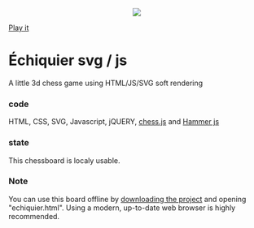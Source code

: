 <p align="center">
  <img src="https://github.com/s1pierro/echiquierJS/blob/master/pictures/bannerImage.png">
</p>

[Play it](https://s1pierro.github.io/echiquierJS/echiquier.html)
# Échiquier svg / js 

A little 3d chess game using HTML/JS/SVG soft rendering

### code
HTML, CSS, SVG, Javascript, jQUERY, [chess.js](https://github.com/jhlywa/chess.js/blob/master/README.md) and [Hammer js](https://hammerjs.github.io/getting-started/)

### state
This chessboard is localy usable.

### Note
You can use this board offline by [downloading the project](https://github.com/s1pierro/echiquierJS/archive/master.zip) and opening "echiquier.html". Using a modern, up-to-date web browser is highly recommended.



